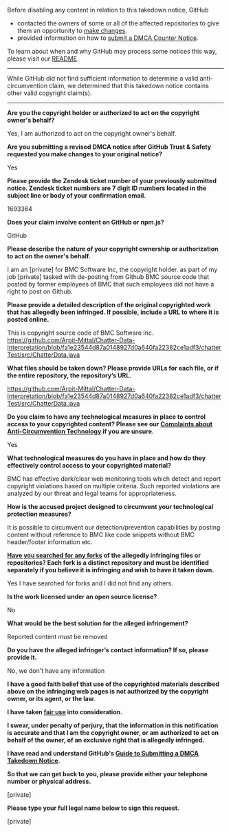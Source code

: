 Before disabling any content in relation to this takedown notice, GitHub
- contacted the owners of some or all of the affected repositories to give them an opportunity to [make changes](https://docs.github.com/en/github/site-policy/dmca-takedown-policy#a-how-does-this-actually-work).
- provided information on how to [submit a DMCA Counter Notice](https://docs.github.com/en/articles/guide-to-submitting-a-dmca-counter-notice).

To learn about when and why GitHub may process some notices this way, please visit our [README](https://github.com/github/dmca/blob/master/README.md#anatomy-of-a-takedown-notice).

---

While GitHub did not find sufficient information to determine a valid anti-circumvention claim, we determined that this takedown notice contains other valid copyright claim(s).

---

**Are you the copyright holder or authorized to act on the copyright owner's behalf?**

Yes, I am authorized to act on the copyright owner's behalf.

**Are you submitting a revised DMCA notice after GitHub Trust & Safety requested you make changes to your original notice?**

Yes

**Please provide the Zendesk ticket number of your previously submitted notice. Zendesk ticket numbers are 7 digit ID numbers located in the subject line or body of your confirmation email.**

1693364

**Does your claim involve content on GitHub or npm.js?**

GitHub

**Please describe the nature of your copyright ownership or authorization to act on the owner's behalf.**

I am an [private] for BMC Software Inc, the copyright holder. as part of my job [private] tasked with de-posting from Github BMC source code that posted by former employees of BMC that such employees did not have a right to post on Github.

**Please provide a detailed description of the original copyrighted work that has allegedly been infringed. If possible, include a URL to where it is posted online.**

This is copyright source code of BMC Software Inc.  
https://github.com/Arpit-Mittal/Chatter-Data-Interpretation/blob/fa1e23544d87a0148927d0a640fa22382ce1adf3/chatterTest/src/ChatterData.java

**What files should be taken down? Please provide URLs for each file, or if the entire repository, the repository’s URL.**

https://github.com/Arpit-Mittal/Chatter-Data-Interpretation/blob/fa1e23544d87a0148927d0a640fa22382ce1adf3/chatterTest/src/ChatterData.java

**Do you claim to have any technological measures in place to control access to your copyrighted content? Please see our <a href="https://docs.github.com/articles/guide-to-submitting-a-dmca-takedown-notice#complaints-about-anti-circumvention-technology">Complaints about Anti-Circumvention Technology</a> if you are unsure.**

Yes

**What technological measures do you have in place and how do they effectively control access to your copyrighted material?**

BMC has effective dark/clear web monitoring tools which detect and report copyright violations based on multiple criteria. Such reported violations are analyzed by our threat and legal teams for appropriateness.

**How is the accused project designed to circumvent your technological protection measures?**

It is possible to circumvent our detection/prevention capabilities by posting content without reference to BMC like code snippets without BMC header/footer information etc.

**<a href="https://docs.github.com/articles/dmca-takedown-policy#b-what-about-forks-or-whats-a-fork">Have you searched for any forks</a> of the allegedly infringing files or repositories? Each fork is a distinct repository and must be identified separately if you believe it is infringing and wish to have it taken down.**

Yes I have searched for forks and I did not find any others.

**Is the work licensed under an open source license?**

No

**What would be the best solution for the alleged infringement?**

Reported content must be removed

**Do you have the alleged infringer’s contact information? If so, please provide it.**

No, we don't have any information

**I have a good faith belief that use of the copyrighted materials described above on the infringing web pages is not authorized by the copyright owner, or its agent, or the law.**

**I have taken <a href="https://www.lumendatabase.org/topics/22">fair use</a> into consideration.**

**I swear, under penalty of perjury, that the information in this notification is accurate and that I am the copyright owner, or am authorized to act on behalf of the owner, of an exclusive right that is allegedly infringed.**

**I have read and understand GitHub's <a href="https://docs.github.com/articles/guide-to-submitting-a-dmca-takedown-notice/">Guide to Submitting a DMCA Takedown Notice</a>.**

**So that we can get back to you, please provide either your telephone number or physical address.**

[private]

**Please type your full legal name below to sign this request.**

[private]
